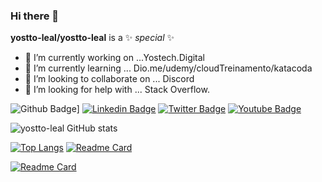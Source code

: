### Hi there 👋
**yostto-leal/yostto-leal** is a ✨ _special_ ✨ 


- 🔭 I’m currently working on ...Yostech.Digital
- 🌱 I’m currently learning ... Dio.me/udemy/cloudTreinamento/katacoda
- 👯 I’m looking to collaborate on ... Discord
- 🤔 I’m looking for help with ... Stack Overflow.



![Github Badge](https://img.shields.io/badge/-Github-000?style=flat-square&logo=Github&logoColor=white&link=https://github.com/yostto-leal)]
[![Linkedin Badge](https://img.shields.io/badge/-LinkedIn-blue?style=flat-square&logo=Linkedin&logoColor=white&link=https://www.linkedin.com/in/ariosto-leal-1b570b50/)](https://www.linkedin.com/in/ariosto-leal-1b570b50/)
[![Twitter Badge](https://img.shields.io/badge/-Twitter-1ca0f1?style=flat-square&labelColor=1ca0f1&logo=twitter&logoColor=white&link=https://twitter.com/aryostto)](https://twitter.com/aryostto)
[![Youtube Badge](https://img.shields.io/badge/-YouTube-ff0000?style=flat-square&labelColor=ff0000&logo=youtube&logoColor=white&link=https://www.youtube.com/user/TreinaWeb)](https://www.youtube.com/user/TreinaWeb)

![yostto-leal GitHub stats](https://github-readme-stats.vercel.app/api?username=yostto-leal&hide=contribs,prs)

[![Top Langs](https://github-readme-stats.vercel.app/api/top-langs/?username=anuraghazra&layout=compact)](https://github.com/anuraghazra/github-readme-stats)
[![Readme Card](https://github-readme-stats.vercel.app/api/pin/?username=anuraghazra&repo=github-readme-stats)](https://github.com/anuraghazra/github-readme-stats)



<!--
**yostto-leal/yostto-leal** is a ✨ _special_ ✨ repository because its `README.md` (this file) appears on your GitHub profile.

Here are some ideas to get you started:

- 🔭 I’m currently working on ...
- 🌱 I’m currently learning ...
- 👯 I’m looking to collaborate on ...
- 🤔 I’m looking for help with ...
- 💬 Ask me about ...
- 📫 How to reach me: ...
- 😄 Pronouns: ...
- ⚡ Fun fact: ...
-->

[![Readme Card](https://github-readme-stats.vercel.app/api/pin/?username=anuraghazra&repo=github-readme-stats)](https://github.com/anuraghazra/github-readme-stats)

